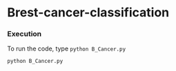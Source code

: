 # Brest-cancer-classification
### Execution
To run the code, type `python B_Cancer.py`

```
python B_Cancer.py
```
